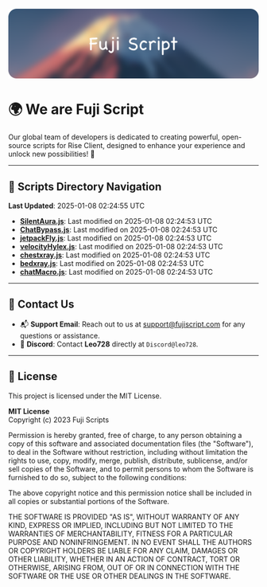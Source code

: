 ![Banner](.github/b.webp)

# 🌍 **We are Fuji Script**

Our global team of developers is dedicated to creating powerful, open-source scripts for Rise Client, designed to enhance your experience and unlock new possibilities! 🌟

---
<!-- SCRIPTS_NAVIGATION_START -->
## 📂 **Scripts Directory Navigation**

**Last Updated**: 2025-01-08 02:24:55 UTC

- **[SilentAura.js](scripts/SilentAura.js)**: Last modified on 2025-01-08 02:24:53 UTC
- **[ChatBypass.js](scripts/ChatBypass.js)**: Last modified on 2025-01-08 02:24:53 UTC
- **[jetpackFly.js](scripts/jetpackFly.js)**: Last modified on 2025-01-08 02:24:53 UTC
- **[velocityHylex.js](scripts/velocityHylex.js)**: Last modified on 2025-01-08 02:24:53 UTC
- **[chestxray.js](scripts/chestxray.js)**: Last modified on 2025-01-08 02:24:53 UTC
- **[bedxray.js](scripts/bedxray.js)**: Last modified on 2025-01-08 02:24:53 UTC
- **[chatMacro.js](scripts/chatMacro.js)**: Last modified on 2025-01-08 02:24:53 UTC

<!-- SCRIPTS_NAVIGATION_END -->

---

## 💬 **Contact Us**  
- 📬 **Support Email**: Reach out to us at [support@fujiscript.com](mailto:support@fujiscript.com) for any questions or assistance.  
- 💬 **Discord**: Contact **Leo728** directly at `Discord@leo728`.

---

## 📜 **License**

This project is licensed under the MIT License.  

**MIT License**  
Copyright (c) 2023 Fuji Scripts  

Permission is hereby granted, free of charge, to any person obtaining a copy of this software and associated documentation files (the "Software"), to deal in the Software without restriction, including without limitation the rights to use, copy, modify, merge, publish, distribute, sublicense, and/or sell copies of the Software, and to permit persons to whom the Software is furnished to do so, subject to the following conditions:  

The above copyright notice and this permission notice shall be included in all copies or substantial portions of the Software.  

THE SOFTWARE IS PROVIDED "AS IS", WITHOUT WARRANTY OF ANY KIND, EXPRESS OR IMPLIED, INCLUDING BUT NOT LIMITED TO THE WARRANTIES OF MERCHANTABILITY, FITNESS FOR A PARTICULAR PURPOSE AND NONINFRINGEMENT. IN NO EVENT SHALL THE AUTHORS OR COPYRIGHT HOLDERS BE LIABLE FOR ANY CLAIM, DAMAGES OR OTHER LIABILITY, WHETHER IN AN ACTION OF CONTRACT, TORT OR OTHERWISE, ARISING FROM, OUT OF OR IN CONNECTION WITH THE SOFTWARE OR THE USE OR OTHER DEALINGS IN THE SOFTWARE.  

